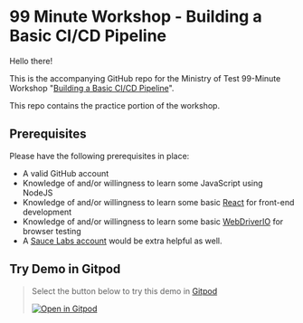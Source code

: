 # 99 Minute Workshop - Building a Basic CI/CD Pipeline

Hello there! 

This is the accompanying GitHub repo for the Ministry of Test 99-Minute Workshop "[Building a Basic CI/CD Pipeline](https://www.ministryoftesting.com/events/setting-up-a-basic-ci-cd-pipeline)".

This repo contains the practice portion of the workshop. 

## Prerequisites

Please have the following prerequisites in place:

- A valid GitHub account
- Knowledge of and/or willingness to learn some JavaScript using NodeJS
- Knowledge of and/or willingness to learn some basic [React](https://reactjs.org/tutorial/tutorial.html) for front-end development
- Knowledge of and/or willingness to learn some basic [WebDriverIO](https://webdriver.io) for browser testing
- A [Sauce Labs account](https://saucelabs.com/) would be extra helpful as well.

## Try Demo in Gitpod

>   Select the button below to try this demo in [Gitpod](https://www.gitpod.io/)
>
>  [![Open in Gitpod](https://github.com/joshmgrant/99-minute-ci-cd-pipeline/blob/main/open-in-gitpod.png)](https://gitpod.io/#https://github.com/joshmgrant/99-minute-ci-cd-pipeline)